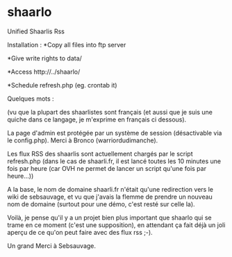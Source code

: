 shaarlo
=======

Unified Shaarlis Rss 

Installation : 
*Copy all files into ftp server

*Give write rights to data/

*Access http://../shaarlo/

*Schedule refresh.php (eg. crontab it)


Quelques mots : 

(vu que la plupart des shaarlistes sont français (et aussi que je suis une quiche dans ce langage, je m'exprime en français ci dessous).

La page d'admin est protégée par un système de session (désactivable via le config.php). Merci à Bronco (warriordudimanche).

Les flux RSS des shaarlis sont actuellement chargés par le script refresh.php (dans le cas de shaarli.fr, il est lancé toutes les 10 minutes une fois par heure (car OVH ne permet de lancer un script qu'une fois par heure...))

A la base, le nom de domaine shaarli.fr n'était qu'une redirection vers le wiki de sebsauvage, et vu que j'avais la flemme de prendre un nouveau nom de domaine (surtout pour une démo, c'est resté sur celle la).


Voilà, je pense qu'il y a un projet bien plus important que shaarlo qui se trame en ce moment (c'est une supposition), en attendant ça fait déjà un joli aperçu de ce qu'on peut faire avec des flux rss ;-).


Un grand Merci à Sebsauvage.

